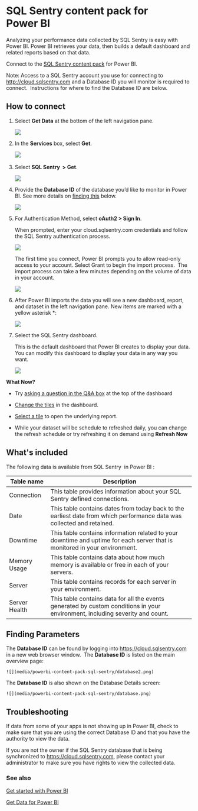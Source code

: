 <properties
   pageTitle="SQL Sentry content pack"
   description="SQL Sentry content pack for Power BI"
   services="powerbi"
   documentationCenter=""
   authors="joeshoukry"
   manager="erikre"
   backup="maggiesMSFT"
   editor=""
   tags=""
   qualityFocus="no"
   qualityDate=""/>

<tags
   ms.service="powerbi"
   ms.devlang="NA"
   ms.topic="article"
   ms.tgt_pltfrm="NA"
   ms.workload="powerbi"
   ms.date="03/10/2017"
   ms.author="yshoukry"/>

# SQL Sentry content pack for Power&nbsp;BI

Analyzing your performance data collected by SQL Sentry is easy with Power BI. Power BI retrieves your data, then builds a default dashboard and related reports based on that data.

Connect to the [SQL Sentry content pack](https://app.powerbi.com/groups/me/getdata/services/sql-sentry) for Power BI.

Note: Access to a SQL Sentry account you use for connecting to http://cloud.sqlsentry.com and a Database ID you will monitor is required to connect.  Instructions for where to find the Database ID are below.

## How to connect

1.  Select **Get Data** at the bottom of the left navigation pane.

	![](media/powerbi-content-pack-sql-sentry/PBI_GetData.png)

2.  In the **Services** box, select **Get**.

	![](media/powerbi-content-pack-sql-sentry/PBI_GetServices.png) 

3.  Select **SQL Sentry  \> Get**.

	![](media/powerbi-content-pack-sql-sentry/sqlsentry.png)

4.  Provide the **Database ID** of the database you’d like to monitor in Power BI. See more details on [finding this](#FindingParams) below.

	![](media/powerbi-content-pack-sql-sentry/img2400.png)

5.  For Authentication Method, select **oAuth2 \> Sign In**.

	When prompted, enter your cloud.sqlsentry.com credentials and follow the SQL Sentry authentication process.

	![](media/powerbi-content-pack-sql-sentry/img6400.png)

	The first time you connect, Power BI prompts you to allow read-only access to your account. Select Grant to begin the import process.  The import process can take a few minutes depending on the volume of data in your account.

	![](media/powerbi-content-pack-sql-sentry/img7400.png)

6.  After Power BI imports the data you will see a new dashboard, report, and dataset in the left navigation pane. New items are marked with a yellow asterisk \*:

	![](media/powerbi-content-pack-sql-sentry/img8200.png)

7.  Select the SQL Sentry dashboard.

	This is the default dashboard that Power BI creates to display your data. You can modify this dashboard to display your data in any way you want.

	![](media/powerbi-content-pack-sql-sentry/img9dashboard800.png)

**What Now?**

- Try [asking a question in the Q&A box](powerbi-service-q-and-a.md) at the top of the dashboard

- [Change the tiles](powerbi-service-edit-a-tile-in-a-dashboard.md) in the dashboard.

- [Select a tile](powerbi-service-dashboard-tiles.md) to open the underlying report.

- While your dataset will be schedule to refreshed daily, you can change the refresh schedule or try refreshing it on demand using **Refresh Now**


## What's included

The following data is available from SQL Sentry  in Power BI :


|Table name|Description|
|---|---|
|Connection|This table provides information about your SQL Sentry defined connections.|
|Date<br />|This table contains dates from today back to the earliest date from which performance data was collected and retained.|
|Downtime<br />|This table contains information related to your downtime and uptime for each server that is monitored in your environment.|
|Memory Usage<br />|This table contains data about how much memory is available or free in each of your servers.<br />|
|Server<br />|This table contains records for each server in your environment.|
|Server Health<br />|This table contains data for all the events generated by custom conditions in your environment, including severity and count.|

<a name="FindingParams"></a>
## Finding Parameters

The **Database ID** can be found by logging into <https://cloud.sqlsentry.com> in a new web browser window.  The **Database ID** is listed on the main overview page:

	![](media/powerbi-content-pack-sql-sentry/database2.png)

The **Database ID** is also shown on the Database Details screen:

	![](media/powerbi-content-pack-sql-sentry/database.png)


## Troubleshooting

If data from some of your apps is not showing up in Power BI, check to make sure that you are using the correct Database ID and that you have the authority to view the data. 

If you are not the owner if the SQL Sentry database that is being synchronized to <https://cloud.sqlsentry.com>, please contact your administrator to make sure you have rights to view the collected data.

### See also

[Get started with Power BI](powerbi-service-get-started.md)

[Get Data for Power BI](powerbi-service-get-data.md)
